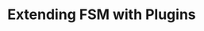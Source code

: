 ---
title: "Extending FSM with Plugins"
description: "Demos of multiple plugins to extend FSM functionality"
type: docs
weight: 25
---